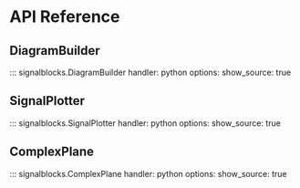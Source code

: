 # API Reference

## DiagramBuilder

::: signalblocks.DiagramBuilder
    handler: python
    options:
      show_source: true

## SignalPlotter

::: signalblocks.SignalPlotter
    handler: python
    options:
      show_source: true

## ComplexPlane

::: signalblocks.ComplexPlane
    handler: python
    options:
      show_source: true